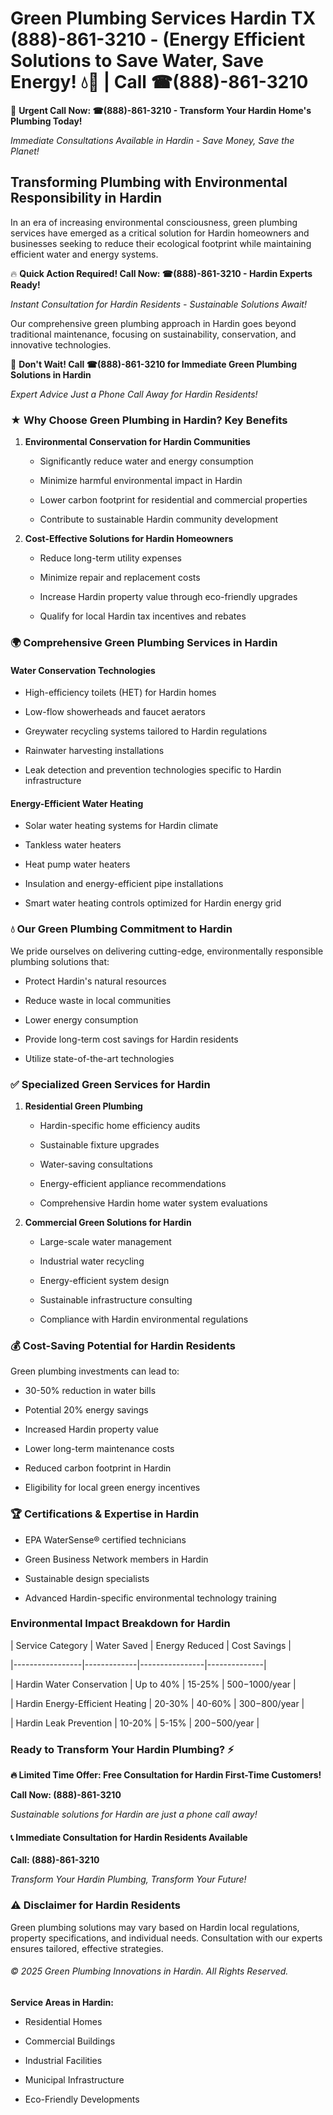 # Green Plumbing Services Hardin TX (888)-861-3210 - (Energy Efficient Solutions to Save Water, Save Energy! 💧🌿 | Call ☎(888)-861-3210

🚨 **Urgent Call Now: ☎(888)-861-3210 - Transform Your Hardin Home's Plumbing Today!**
*Immediate Consultations Available in Hardin - Save Money, Save the Planet!*

## Transforming Plumbing with Environmental Responsibility in Hardin

In an era of increasing environmental consciousness, green plumbing services have emerged as a critical solution for Hardin homeowners and businesses seeking to reduce their ecological footprint while maintaining efficient water and energy systems. 

🔥 **Quick Action Required! Call Now: ☎(888)-861-3210 - Hardin Experts Ready!**
*Instant Consultation for Hardin Residents - Sustainable Solutions Await!*

Our comprehensive green plumbing approach in Hardin goes beyond traditional maintenance, focusing on sustainability, conservation, and innovative technologies.

🚨 **Don't Wait! Call ☎(888)-861-3210 for Immediate Green Plumbing Solutions in Hardin**
*Expert Advice Just a Phone Call Away for Hardin Residents!*

### ★ Why Choose Green Plumbing in Hardin? Key Benefits

1. **Environmental Conservation for Hardin Communities** 
   - Significantly reduce water and energy consumption
   - Minimize harmful environmental impact in Hardin
   - Lower carbon footprint for residential and commercial properties
   - Contribute to sustainable Hardin community development

2. **Cost-Effective Solutions for Hardin Homeowners** 
   - Reduce long-term utility expenses
   - Minimize repair and replacement costs
   - Increase Hardin property value through eco-friendly upgrades
   - Qualify for local Hardin tax incentives and rebates

### 🌍 Comprehensive Green Plumbing Services in Hardin

#### Water Conservation Technologies
- High-efficiency toilets (HET) for Hardin homes
- Low-flow showerheads and faucet aerators
- Greywater recycling systems tailored to Hardin regulations
- Rainwater harvesting installations
- Leak detection and prevention technologies specific to Hardin infrastructure

#### Energy-Efficient Water Heating
- Solar water heating systems for Hardin climate
- Tankless water heaters
- Heat pump water heaters
- Insulation and energy-efficient pipe installations
- Smart water heating controls optimized for Hardin energy grid

### 💧 Our Green Plumbing Commitment to Hardin

We pride ourselves on delivering cutting-edge, environmentally responsible plumbing solutions that:
- Protect Hardin's natural resources
- Reduce waste in local communities
- Lower energy consumption
- Provide long-term cost savings for Hardin residents
- Utilize state-of-the-art technologies

### ✅ Specialized Green Services for Hardin

1. **Residential Green Plumbing**
   - Hardin-specific home efficiency audits
   - Sustainable fixture upgrades
   - Water-saving consultations
   - Energy-efficient appliance recommendations
   - Comprehensive Hardin home water system evaluations

2. **Commercial Green Solutions for Hardin**
   - Large-scale water management
   - Industrial water recycling
   - Energy-efficient system design
   - Sustainable infrastructure consulting
   - Compliance with Hardin environmental regulations

### 💰 Cost-Saving Potential for Hardin Residents

Green plumbing investments can lead to:
- 30-50% reduction in water bills
- Potential 20% energy savings
- Increased Hardin property value
- Lower long-term maintenance costs
- Reduced carbon footprint in Hardin
- Eligibility for local green energy incentives

### 🏆 Certifications & Expertise in Hardin

- EPA WaterSense® certified technicians
- Green Business Network members in Hardin
- Sustainable design specialists
- Advanced Hardin-specific environmental technology training

### Environmental Impact Breakdown for Hardin

| Service Category | Water Saved | Energy Reduced | Cost Savings |
|-----------------|-------------|----------------|--------------|
| Hardin Water Conservation | Up to 40% | 15-25% | $500-$1000/year |
| Hardin Energy-Efficient Heating | 20-30% | 40-60% | $300-$800/year |
| Hardin Leak Prevention | 10-20% | 5-15% | $200-$500/year |

### Ready to Transform Your Hardin Plumbing? ⚡

**🔥 Limited Time Offer: Free Consultation for Hardin First-Time Customers!**

**Call Now: (888)-861-3210**
*Sustainable solutions for Hardin are just a phone call away!*

#### 📞 Immediate Consultation for Hardin Residents Available

**Call: (888)-861-3210**
*Transform Your Hardin Plumbing, Transform Your Future!*

### ⚠️ Disclaimer for Hardin Residents

Green plumbing solutions may vary based on Hardin local regulations, property specifications, and individual needs. Consultation with our experts ensures tailored, effective strategies.

###### © 2025 Green Plumbing Innovations in Hardin. All Rights Reserved.

**Service Areas in Hardin:** 
- Residential Homes
- Commercial Buildings
- Industrial Facilities
- Municipal Infrastructure
- Eco-Friendly Developments